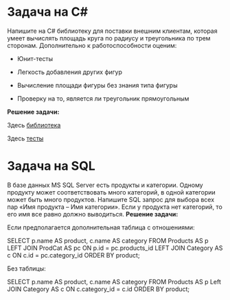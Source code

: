 # Задача на C#
Напишите на C# библиотеку для поставки внешним клиентам, которая умеет вычислять площадь круга по радиусу и треугольника по трем сторонам. Дополнительно к работоспособности оценим:

- Юнит-тесты

- Легкость добавления других фигур

- Вычисление площади фигуры без знания типа фигуры

- Проверку на то, является ли треугольник прямоугольным

**Решение задачи:**

Здесь [библиотека](https://github.com/artyomelfimov/MindBoxTest/blob/master/ShapeLibrary/Program.cs)

Здесь [тесты](https://github.com/artyomelfimov/MindBoxTest/blob/master/Tests/UnitTest.cs)
# Задача на SQL
В базе данных MS SQL Server есть продукты и категории. Одному продукту может соответствовать много категорий, в одной категории может быть много продуктов. Напишите SQL запрос для выбора всех пар «Имя продукта – Имя категории». Если у продукта нет категорий, то его имя все равно должно выводиться.
**Решение задачи:**

Если предполагается дополнительная таблица с отношениями:

SELECT p.name AS product, c.name AS category FROM Products AS p
LEFT JOIN ProdCat AS pc ON p.id = pc.products_id
LEFT JOIN Category AS c ON c.id = pc.category_id
ORDER BY product;

Без таблицы:

SELECT p.name AS product, c.name AS category FROM Products AS p
Left JOIN Category AS c ON c.category_id = c.id
ORDER BY product;
